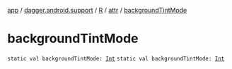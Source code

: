 [app](../../../index.md) / [dagger.android.support](../../index.md) / [R](../index.md) / [attr](index.md) / [backgroundTintMode](./background-tint-mode.md)

# backgroundTintMode

`static val backgroundTintMode: `[`Int`](https://kotlinlang.org/api/latest/jvm/stdlib/kotlin/-int/index.html)
`static val backgroundTintMode: `[`Int`](https://kotlinlang.org/api/latest/jvm/stdlib/kotlin/-int/index.html)